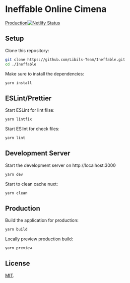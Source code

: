# Ineffable Online Cimena
[Production](https://ineffable-cinema.netlify.app/)[![Netlify Status](https://api.netlify.com/api/v1/badges/2a61cc30-0682-4528-8985-8151e98b9ac2/deploy-status)](https://app.netlify.com/sites/ineffable-cinema/deploys)

## Setup

Clone this repository:

```bash
git clone https://github.com/Libils-Team/Ineffable.git
cd ./Ineffable
```

Make sure to install the dependencies:

```bash
yarn install
```

## ESLint/Prettier

Start ESLint for lint filse:

```bash
yarn lintfix
```

Start ESlint for check files:

```bash
yarn lint
```

## Development Server

Start the development server on http://localhost:3000

```bash
yarn dev
```

Start to clean cache nuxt:

```bash
yarn clean
```

## Production

Build the application for production:

```bash
yarn build
```

Locally preview production build:

```bash
yarn preview
```

## License

[MIT](LICENSE).

